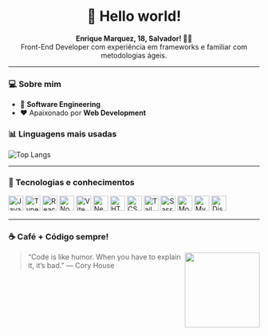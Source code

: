 
<h1 align="center">👋 Hello world!</h1>

<p align="center">
  <strong>Enrique Marquez, 18, Salvador! 🧙‍♂️</strong><br/>
  Front-End Developer com experiência em frameworks e familiar com metodologias ágeis.
</p>

---

### 💻 Sobre mim

- 🧠 **Software Engineering**
- ❤️ Apaixonado por **Web Development**

### 📊 Linguagens mais usadas

![Top Langs](https://github-readme-stats.vercel.app/api/top-langs/?username=seu-usuario&layout=compact&theme=radical)

---

### 🧠 Tecnologias e conhecimentos

<p align="left">
  <img src="https://cdn.jsdelivr.net/gh/devicons/devicon/icons/javascript/javascript-original.svg" height="30" alt="JavaScript"/>
  <img src="https://cdn.jsdelivr.net/gh/devicons/devicon/icons/typescript/typescript-original.svg" height="30" alt="TypeScript"/>
  <img src="https://cdn.jsdelivr.net/gh/devicons/devicon/icons/react/react-original.svg" height="30" alt="React"/>
  <img src="https://cdn.jsdelivr.net/gh/devicons/devicon/icons/nodejs/nodejs-original.svg" height="30" alt="Node.js"/>
  <img src="https://cdn.jsdelivr.net/gh/devicons/devicon/icons/vite/vite-original.svg" height="30" alt="Vite"/>
  <img src="https://cdn.jsdelivr.net/gh/devicons/devicon/icons/nextjs/nextjs-original.svg" height="30" alt="Next.js"/>
  <img src="https://cdn.jsdelivr.net/gh/devicons/devicon/icons/html5/html5-original.svg" height="30" alt="HTML"/>
  <img src="https://cdn.jsdelivr.net/gh/devicons/devicon/icons/css3/css3-original.svg" height="30" alt="CSS"/>
  <img src="https://cdn.jsdelivr.net/gh/devicons/devicon/icons/tailwindcss/tailwindcss-plain.svg" height="30" alt="Tailwind"/>
  <img src="https://cdn.jsdelivr.net/gh/devicons/devicon/icons/sass/sass-original.svg" height="30" alt="Sass"/>
  <img src="https://cdn.jsdelivr.net/gh/devicons/devicon/icons/mongodb/mongodb-original.svg" height="30" alt="MongoDB"/>
  <img src="https://cdn.jsdelivr.net/gh/devicons/devicon/icons/mysql/mysql-original.svg" height="30" alt="MySQL"/>
  <img src="https://cdn.jsdelivr.net/gh/devicons/devicon/icons/discordjs/discordjs-original.svg" height="30" alt="Discord.js"/>
</p>

---

### ☕ Café + Código sempre!

<img align="right" src="https://user-images.githubusercontent.com/25181517/221354856-e7e3ecb0-5451-4f01-a9f1-6db076b945f5.gif" height="150"/>

> “Code is like humor. When you have to explain it, it’s bad.” — Cory House

